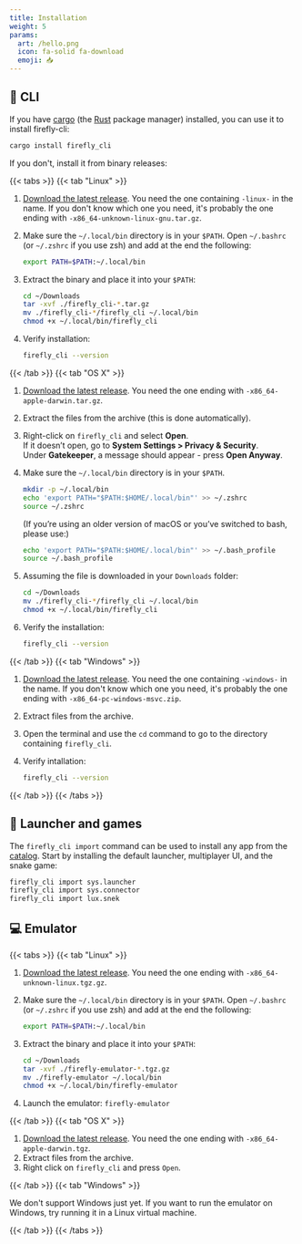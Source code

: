 ```yaml
---
title: Installation
weight: 5
params:
  art: /hello.png
  icon: fa-solid fa-download
  emoji: 📥
---
```


## 🐚 CLI

If you have [cargo](https://doc.rust-lang.org/cargo/) (the [Rust](https://www.rust-lang.org/) package manager) installed, you can use it to install firefly-cli:

```bash
cargo install firefly_cli
```

If you don't, install it from binary releases:

{{< tabs >}}
{{< tab "Linux" >}}

1. [Download the latest release](https://github.com/firefly-zero/firefly-cli/releases/latest). You need the one containing `-linux-` in the name. If you don't know which one you need, it's probably the one ending with `-x86_64-unknown-linux-gnu.tar.gz`.
1. Make sure the `~/.local/bin` directory is in your `$PATH`. Open `~/.bashrc` (or `~/.zshrc` if you use zsh) and add at the end the following:

   ```bash
   export PATH=$PATH:~/.local/bin
   ```

1. Extract the binary and place it into your `$PATH`:

   ```bash
   cd ~/Downloads
   tar -xvf ./firefly_cli-*.tar.gz
   mv ./firefly_cli-*/firefly_cli ~/.local/bin
   chmod +x ~/.local/bin/firefly_cli
   ```

1. Verify installation:

   ```bash
   firefly_cli --version
   ```

{{< /tab >}}
{{< tab "OS X" >}}

1. [Download the latest release](https://github.com/firefly-zero/firefly-cli/releases/latest). You need the one ending with `-x86_64-apple-darwin.tar.gz`.
1. Extract the files from the archive (this is done automatically).
1. Right-click on `firefly_cli` and select **Open**.  
   If it doesn’t open, go to **System Settings > Privacy & Security**.  
   Under **Gatekeeper**, a message should appear - press **Open Anyway**.
1. Make sure the `~/.local/bin` directory is in your `$PATH`.

   ```bash
   mkdir -p ~/.local/bin
   echo 'export PATH="$PATH:$HOME/.local/bin"' >> ~/.zshrc
   source ~/.zshrc
   ```

   (If you’re using an older version of macOS or you’ve switched to bash, please use:)

   ```bash
   echo 'export PATH="$PATH:$HOME/.local/bin"' >> ~/.bash_profile
   source ~/.bash_profile
   ```

1. Assuming the file is downloaded in your `Downloads` folder:

   ```bash
   cd ~/Downloads
   mv ./firefly_cli-*/firefly_cli ~/.local/bin
   chmod +x ~/.local/bin/firefly_cli
   ```

1. Verify the installation:

   ```bash
   firefly_cli --version
   ```

{{< /tab >}}
{{< tab "Windows" >}}

1. [Download the latest release](https://github.com/firefly-zero/firefly-cli/releases/latest). You need the one containing `-windows-` in the name. If you don't know which one you need, it's probably the one ending with `-x86_64-pc-windows-msvc.zip`.
1. Extract files from the archive.
1. Open the terminal and use the `cd` command to go to the directory containing `firefly_cli`.
1. Verify intallation:

   ```bash
   firefly_cli --version
   ```

{{< /tab >}}
{{< /tabs >}}

## 🚀 Launcher and games

The `firefly_cli import` command can be used to install any app from the [catalog](https://catalog.fireflyzero.com/). Start by installing the default launcher, multiplayer UI, and the snake game:

```bash
firefly_cli import sys.launcher
firefly_cli import sys.connector
firefly_cli import lux.snek
```

## 💻 Emulator

{{< tabs >}}
{{< tab "Linux" >}}

1. [Download the latest release](https://github.com/firefly-zero/firefly-emulator-bin/releases/latest). You need the one ending with `-x86_64-unknown-linux.tgz.gz`.
1. Make sure the `~/.local/bin` directory is in your `$PATH`. Open `~/.bashrc` (or `~/.zshrc` if you use zsh) and add at the end the following:

   ```bash
   export PATH=$PATH:~/.local/bin
   ```

1. Extract the binary and place it into your `$PATH`:

   ```bash
   cd ~/Downloads
   tar -xvf ./firefly-emulator-*.tgz.gz
   mv ./firefly-emulator ~/.local/bin
   chmod +x ~/.local/bin/firefly-emulator
   ```

1. Launch the emulator: `firefly-emulator`

{{< /tab >}}
{{< tab "OS X" >}}

1. [Download the latest release](https://github.com/firefly-zero/firefly-emulator-bin/releases/latest). You need the one ending with `-x86_64-apple-darwin.tgz`.
1. Extract files from the archive.
1. Right click on `firefly_cli` and press `Open`.

{{< /tab >}}
{{< tab "Windows" >}}

We don't support Windows just yet. If you want to run the emulator on Windows, try running it in a Linux virtual machine.

{{< /tab >}}
{{< /tabs >}}
